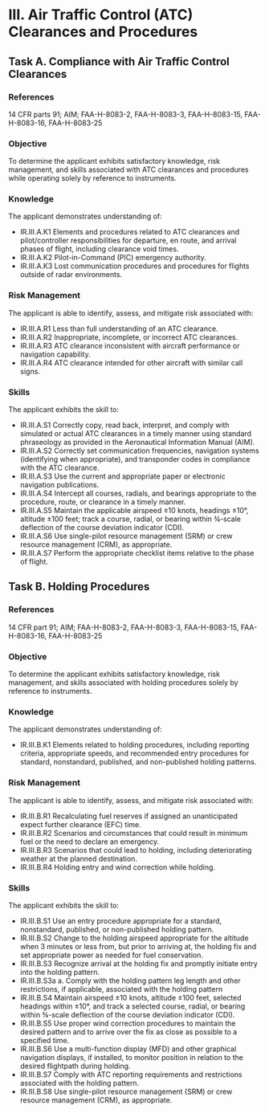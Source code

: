 # III. Air Traffic Control (ATC) Clearances and Procedures
## Task A. Compliance with Air Traffic Control Clearances
### References
14 CFR parts 91; AIM; FAA-H-8083-2, FAA-H-8083-3, FAA-H-8083-15, FAA-H-8083-16, FAA-H-8083-25
### Objective
To determine the applicant exhibits satisfactory knowledge, risk management, and skills associated with ATC clearances and procedures while operating solely by reference to instruments.
### Knowledge
The applicant demonstrates understanding of:
* IR.III.A.K1 Elements and procedures related to ATC clearances and pilot/controller responsibilities for departure, en route, and arrival phases of flight, including clearance void times.
* IR.III.A.K2 Pilot-in-Command (PIC) emergency authority.
* IR.III.A.K3 Lost communication procedures and procedures for flights outside of radar environments.
### Risk Management
The applicant is able to identify, assess, and mitigate risk associated with:
* IR.III.A.R1 Less than full understanding of an ATC clearance.
* IR.III.A.R2 Inappropriate, incomplete, or incorrect ATC clearances.
* IR.III.A.R3 ATC clearance inconsistent with aircraft performance or navigation capability.
* IR.III.A.R4 ATC clearance intended for other aircraft with similar call signs.
### Skills
The applicant exhibits the skill to:
* IR.III.A.S1 Correctly copy, read back, interpret, and comply with simulated or actual ATC clearances in a timely manner using standard phraseology as provided in the Aeronautical Information Manual (AIM).
* IR.III.A.S2 Correctly set communication frequencies, navigation systems (identifying when appropriate), and transponder codes in compliance with the ATC clearance.
* IR.III.A.S3 Use the current and appropriate paper or electronic navigation publications.
* IR.III.A.S4 Intercept all courses, radials, and bearings appropriate to the procedure, route, or clearance in a timely manner.
* IR.III.A.S5 Maintain the applicable airspeed ±10 knots, headings ±10°, altitude ±100 feet; track a course, radial, or bearing within ¾-scale deflection of the course deviation indicator (CDI).
* IR.III.A.S6 Use single-pilot resource management (SRM) or crew resource management (CRM), as appropriate.
* IR.III.A.S7 Perform the appropriate checklist items relative to the phase of flight.
## Task B. Holding Procedures
### References
14 CFR part 91; AIM; FAA-H-8083-2, FAA-H-8083-3, FAA-H-8083-15, FAA-H-8083-16, FAA-H-8083-25
### Objective
To determine the applicant exhibits satisfactory knowledge, risk management, and skills associated with holding procedures solely by reference to instruments.
### Knowledge
The applicant demonstrates understanding of:
* IR.III.B.K1 Elements related to holding procedures, including reporting criteria, appropriate speeds, and recommended entry procedures for standard, nonstandard, published, and non-published holding patterns.
### Risk Management
The applicant is able to identify, assess, and mitigate risk associated with:
* IR.III.B.R1 Recalculating fuel reserves if assigned an unanticipated expect further clearance (EFC) time.
* IR.III.B.R2 Scenarios and circumstances that could result in minimum fuel or the need to declare an emergency.
* IR.III.B.R3 Scenarios that could lead to holding, including deteriorating weather at the planned destination.
* IR.III.B.R4 Holding entry and wind correction while holding.
### Skills
The applicant exhibits the skill to:
* IR.III.B.S1 Use an entry procedure appropriate for a standard, nonstandard, published, or non-published holding pattern.
* IR.III.B.S2 Change to the holding airspeed appropriate for the altitude when 3 minutes or less from, but prior to arriving at, the holding fix and set appropriate power as needed for fuel conservation.
* IR.III.B.S3 Recognize arrival at the holding fix and promptly initiate entry into the holding pattern.
* IR.III.B.S3a a. Comply with the holding pattern leg length and other restrictions, if applicable, associated with the holding pattern
* IR.III.B.S4 Maintain airspeed ±10 knots, altitude ±100 feet, selected headings within ±10°, and track a selected course, radial, or bearing within ¾-scale deflection of the course deviation indicator (CDI).
* IR.III.B.S5 Use proper wind correction procedures to maintain the desired pattern and to arrive over the fix as close as possible to a specified time.
* IR.III.B.S6 Use a multi-function display (MFD) and other graphical navigation displays, if installed, to monitor position in relation to the desired flightpath during holding.
* IR.III.B.S7 Comply with ATC reporting requirements and restrictions associated with the holding pattern.
* IR.III.B.S8 Use single-pilot resource management (SRM) or crew resource management (CRM), as appropriate.
